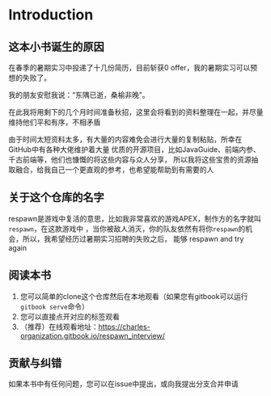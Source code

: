 # Introduction

## 这本小书诞生的原因
在春季的暑期实习中投递了十几份简历，目前斩获0 offer，我的暑期实习可以预想的失败了。

我的朋友安慰我说：“东隅已逝，桑榆非晚”。

在此我将用剩下的几个月时间准备秋招，这里会将看到的资料整理在一起，并尽量维持他们平和有序，不相矛盾

由于时间太短资料太多，有大量的内容难免会进行大量的复制粘贴，所幸在GitHub中有各种大佬维护着大量
优质的开源项目，比如JavaGuide、前端内参、千古前端等，他们也慷慨的将这些内容与众人分享，
所以我将这些宝贵的资源抽取融合，给我自己一个更直观的参考，也希望能帮助到有需要的人

## 关于这个仓库的名字
respawn是游戏中复活的意思，比如我非常喜欢的游戏APEX，制作方的名字就叫`respawn`，在这款游戏中
，当你被敌人消灭，你的队友依然有将你`respawn`的机会，所以，我希望经历过暑期实习招聘的失败之后，
能够 respawn and try again

## 阅读本书
1. 您可以简单的clone这个仓库然后在本地观看（如果您有gitbook可以运行`gitbook serve`命令）
2. 您可以直接点开对应的标签观看
3. （推荐）在线观看地址：https://charles-organization.gitbook.io/respawn_interview/

## 贡献与纠错
如果本书中有任何问题，您可以在issue中提出，或向我提出分支合并申请